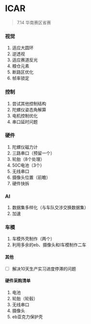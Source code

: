 # ICAR

> 7.14 华南赛区省赛

### 视觉

1. 适应大圆环
2. 逆透视
3. 适应赛道反光
4. 粮仓元素
5. 断路区优化
6. 帧率锁定

### 控制

1. 尝试其他控制结构
2. 陀螺仪姿态角解算
3. 电机控制优化
4. 串口延时问题

### 硬件

1. 陀螺仪磁力计
2. 三路串口（预留一个）
3. 轮胎（8个处理）
4. 50C电池（3个）
5. 无线串口
6. 摄像头位置（前瞻）
7. 硬件快拆

### AI

1. 数据集多样化（与车队交涉交换数据集）
2. 加速

### 车模

1. 车模外壳制作（两个）
2. 利用多余的eb、摄像头和I车模制作二车

#### 其他

* [ ] 解决10天生产实习进度停滞的问题

#### 硬件采购清单

1. 电池
2. 轮胎（轮毂）
3. 无线串口
4. 摄像头
5. eb亚克力保护壳
